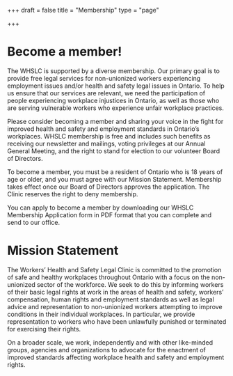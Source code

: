 +++
draft = false
title = "Membership"
type = "page"

+++
# Become a member!

The WHSLC is supported by a diverse membership.  Our primary goal is to provide free legal services for non-unionized workers experiencing employment issues and/or health and safety legal issues in Ontario.  To help us ensure that our services are relevant, we need the participation of people experiencing workplace injustices in Ontario, as well as those who are serving vulnerable workers who experience unfair workplace practices. 

Please consider becoming a member and sharing your voice in the fight for improved health and safety and employment standards in Ontario’s workplaces. WHSLC membership is free and includes such benefits as receiving our newsletter and mailings, voting privileges at our Annual General Meeting, and the right to stand for election to our volunteer Board of Directors. 

To become a member, you must be a resident of Ontario who is 18 years of age or older, and you must agree with our Mission Statement. Membership takes effect once our Board of Directors approves the application. The Clinic reserves the right to deny membership.

You can apply to become a member by downloading our WHSLC Membership Application form in PDF format that you can complete and send to our office.

# Mission Statement

The Workers’ Health and Safety Legal Clinic is committed to the promotion of safe and healthy workplaces throughout Ontario with a focus on the non-unionized sector of the workforce. We seek to do this by informing workers of their basic legal rights at work in the areas of health and safety, workers’ compensation, human rights and employment standards as well as legal advice and representation to non-unionized workers attempting to improve conditions in their individual workplaces. In particular, we provide representation to workers who have been unlawfully punished or terminated for exercising their rights.

On a broader scale, we work, independently and with other like-minded groups, agencies and organizations to advocate for the enactment of improved standards affecting workplace health and safety and employment rights.